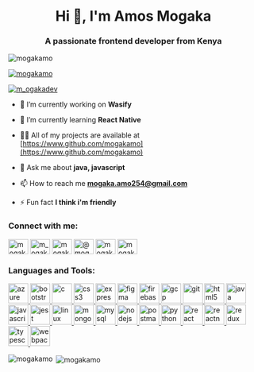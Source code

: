 <h1 align="center">Hi 👋, I'm Amos Mogaka</h1>
<h3 align="center">A passionate frontend developer from Kenya</h3>

<p align="left"> <img src="https://komarev.com/ghpvc/?username=mogakamo&label=Profile%20views&color=0e75b6&style=flat" alt="mogakamo" /> </p>

<p align="left"> <a href="https://github.com/ryo-ma/github-profile-trophy"><img src="https://github-profile-trophy.vercel.app/?username=mogakamo" alt="mogakamo" /></a> </p>

<p align="left"> <a href="https://twitter.com/m_ogakadev" target="blank"><img src="https://img.shields.io/twitter/follow/m_ogakadev?logo=twitter&style=for-the-badge" alt="m_ogakadev" /></a> </p>

- 🔭 I’m currently working on **Wasify**

- 🌱 I’m currently learning **React Native**

- 👨‍💻 All of my projects are available at [https://www.github.com/mogakamo](https://www.github.com/mogakamo)

- 💬 Ask me about **java, javascript**

- 📫 How to reach me **mogaka.amo254@gmail.com**

- ⚡ Fun fact **I think i'm friendly**

<h3 align="left">Connect with me:</h3>
<p align="left">
<a href="https://dev.to/mogaka_dev" target="blank"><img align="center" src="https://cdn.jsdelivr.net/npm/simple-icons@3.0.1/icons/dev-dot-to.svg" alt="mogaka_dev" height="30" width="40" /></a>
<a href="https://twitter.com/m_ogakadev" target="blank"><img align="center" src="https://cdn.jsdelivr.net/npm/simple-icons@3.0.1/icons/twitter.svg" alt="m_ogakadev" height="30" width="40" /></a>
<a href="https://instagram.com/mogaka_dev" target="blank"><img align="center" src="https://cdn.jsdelivr.net/npm/simple-icons@3.0.1/icons/instagram.svg" alt="mogaka_dev" height="30" width="40" /></a>
<a href="https://medium.com/@mogaka.amo254" target="blank"><img align="center" src="https://cdn.jsdelivr.net/npm/simple-icons@3.0.1/icons/medium.svg" alt="@mogaka.amo254" height="30" width="40" /></a>
<a href="https://www.codechef.com/users/mogaka_dev" target="blank"><img align="center" src="https://cdn.jsdelivr.net/npm/simple-icons@3.1.0/icons/codechef.svg" alt="mogaka_dev" height="30" width="40" /></a>
<a href="https://www.topcoder.com/members/mogaka_dev" target="blank"><img align="center" src="https://cdn.jsdelivr.net/npm/simple-icons@3.0.1/icons/topcoder.svg" alt="mogaka_dev" height="30" width="40" /></a>
</p>

<h3 align="left">Languages and Tools:</h3>
<p align="left"> <a href="https://azure.microsoft.com/en-in/" target="_blank"> <img src="https://www.vectorlogo.zone/logos/microsoft_azure/microsoft_azure-icon.svg" alt="azure" width="40" height="40"/> </a> <a href="https://getbootstrap.com" target="_blank"> <img src="https://devicons.github.io/devicon/devicon.git/icons/bootstrap/bootstrap-plain.svg" alt="bootstrap" width="40" height="40"/> </a> <a href="https://www.cprogramming.com/" target="_blank"> <img src="https://devicons.github.io/devicon/devicon.git/icons/c/c-original.svg" alt="c" width="40" height="40"/> </a> <a href="https://www.w3schools.com/css/" target="_blank"> <img src="https://devicons.github.io/devicon/devicon.git/icons/css3/css3-original-wordmark.svg" alt="css3" width="40" height="40"/> </a> <a href="https://expressjs.com" target="_blank"> <img src="https://devicons.github.io/devicon/devicon.git/icons/express/express-original-wordmark.svg" alt="express" width="40" height="40"/> </a> <a href="https://www.figma.com/" target="_blank"> <img src="https://www.vectorlogo.zone/logos/figma/figma-icon.svg" alt="figma" width="40" height="40"/> </a> <a href="https://firebase.google.com/" target="_blank"> <img src="https://www.vectorlogo.zone/logos/firebase/firebase-icon.svg" alt="firebase" width="40" height="40"/> </a> <a href="https://cloud.google.com" target="_blank"> <img src="https://www.vectorlogo.zone/logos/google_cloud/google_cloud-icon.svg" alt="gcp" width="40" height="40"/> </a> <a href="https://git-scm.com/" target="_blank"> <img src="https://www.vectorlogo.zone/logos/git-scm/git-scm-icon.svg" alt="git" width="40" height="40"/> </a> <a href="https://www.w3.org/html/" target="_blank"> <img src="https://devicons.github.io/devicon/devicon.git/icons/html5/html5-original-wordmark.svg" alt="html5" width="40" height="40"/> </a> <a href="https://www.java.com" target="_blank"> <img src="https://devicons.github.io/devicon/devicon.git/icons/java/java-original-wordmark.svg" alt="java" width="40" height="40"/> </a> <a href="https://developer.mozilla.org/en-US/docs/Web/JavaScript" target="_blank"> <img src="https://devicons.github.io/devicon/devicon.git/icons/javascript/javascript-original.svg" alt="javascript" width="40" height="40"/> </a> <a href="https://jestjs.io" target="_blank"> <img src="https://www.vectorlogo.zone/logos/jestjsio/jestjsio-icon.svg" alt="jest" width="40" height="40"/> </a> <a href="https://www.linux.org/" target="_blank"> <img src="https://devicons.github.io/devicon/devicon.git/icons/linux/linux-original.svg" alt="linux" width="40" height="40"/> </a> <a href="https://www.mongodb.com/" target="_blank"> <img src="https://devicons.github.io/devicon/devicon.git/icons/mongodb/mongodb-original-wordmark.svg" alt="mongodb" width="40" height="40"/> </a> <a href="https://www.mysql.com/" target="_blank"> <img src="https://devicons.github.io/devicon/devicon.git/icons/mysql/mysql-original-wordmark.svg" alt="mysql" width="40" height="40"/> </a> <a href="https://nodejs.org" target="_blank"> <img src="https://devicons.github.io/devicon/devicon.git/icons/nodejs/nodejs-original-wordmark.svg" alt="nodejs" width="40" height="40"/> </a> <a href="https://postman.com" target="_blank"> <img src="https://www.vectorlogo.zone/logos/getpostman/getpostman-icon.svg" alt="postman" width="40" height="40"/> </a> <a href="https://www.python.org" target="_blank"> <img src="https://devicons.github.io/devicon/devicon.git/icons/python/python-original.svg" alt="python" width="40" height="40"/> </a> <a href="https://reactjs.org/" target="_blank"> <img src="https://devicons.github.io/devicon/devicon.git/icons/react/react-original-wordmark.svg" alt="react" width="40" height="40"/> </a> <a href="https://reactnative.dev/" target="_blank"> <img src="https://reactnative.dev/img/header_logo.svg" alt="reactnative" width="40" height="40"/> </a> <a href="https://redux.js.org" target="_blank"> <img src="https://devicons.github.io/devicon/devicon.git/icons/redux/redux-original.svg" alt="redux" width="40" height="40"/> </a> <a href="https://www.typescriptlang.org/" target="_blank"> <img src="https://devicons.github.io/devicon/devicon.git/icons/typescript/typescript-original.svg" alt="typescript" width="40" height="40"/> </a> <a href="https://webpack.js.org" target="_blank"> <img src="https://devicons.github.io/devicon/devicon.git/icons/webpack/webpack-original.svg" alt="webpack" width="40" height="40"/> </a> </p>

<p><img align="left" src="https://github-readme-stats.vercel.app/api/top-langs?username=mogakamo&show_icons=true&locale=en&layout=compact" alt="mogakamo" /></p>

<p>&nbsp;<img align="center" src="https://github-readme-stats.vercel.app/api?username=mogakamo&show_icons=true&locale=en" alt="mogakamo" /></p>
